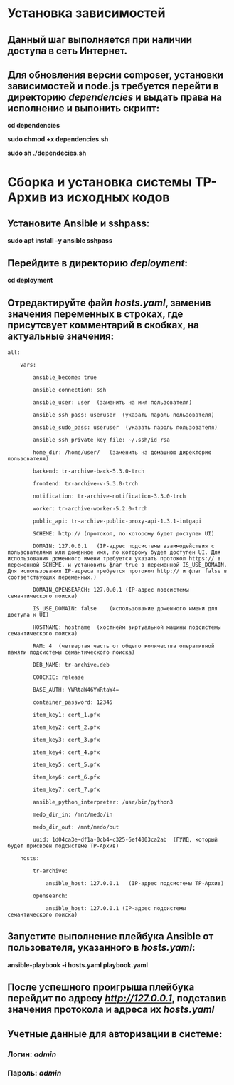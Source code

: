 # Установка зависимостей #

## Данный шаг выполняется при наличии доступа в сеть Интернет. ##

## Для обновления версии composer, установки зависимостей и node.js требуется перейти в директорию *dependencies* и выдать права на исполнение и выпонить скрипт: ##

**cd dependencies**

**sudo chmod +x dependencies.sh**

**sudo sh ./dependecies.sh**

# Сборка и установка системы ТР-Архив из исходных кодов #

## Установите Ansible и sshpass: ##

**sudo apt install -y ansible sshpass**

## Перейдите в директорию *deployment*: ##

**cd deployment**

## Отредактируйте файл *hosts.yaml*, заменив значения переменных в строках, где присутсвует комментарий в скобках, на актуальные значения: ##

    all:
  
        vars:
    
            ansible_become: true
  
            ansible_connection: ssh
    
            ansible_user: user  (заменить на имя пользователя)
    
            ansible_ssh_pass: useruser  (указать пароль пользователя)
    
            ansible_sudo_pass: useruser  (указать пароль пользователя)
    
            ansible_ssh_private_key_file: ~/.ssh/id_rsa
    
            home_dir: /home/user/   (заменить на домашнюю директорию пользователя)

            backend: tr-archive-back-5.3.0-trch
    
            frontend: tr-archive-v-5.3.0-trch
    
            notification: tr-archive-notification-3.3.0-trch
            
            worker: tr-archive-worker-5.2.0-trch
    
            public_api: tr-archive-public-proxy-api-1.3.1-intgapi
    
            SCHEME: http:// (протокол, по которому будет доступен UI)
    
            DOMAIN: 127.0.0.1   (IP-адрес подсистемы взаимодействия с пользователями или доменное имя, по которому будет доступен UI. Для использования доменного имени требуется указать протокол https:// в переменной SCHEME, и установить флаг true в переменной IS_USE_DOMAIN. Для использования IP-адреса требуется протокол http:// и флаг false в соответствующих переменных.)
    
            DOMAIN_OPENSEARCH: 127.0.0.1 (IP-адрес подсистемы семантического поиска)
    
            IS_USE_DOMAIN: false    (использование доменного имени для доступа к UI)
    
            HOSTNAME: hostname  (хостнейм виртуальной машины подсистемы семантического поиска)
    
            RAM: 4  (четвертая часть от общего количества оперативной памяти подсистемы семантического поиска)
    
            DEB_NAME: tr-archive.deb
    
            COOCKIE: release
    
            BASE_AUTH: YWRtaW46YWRtaW4=
    
            container_password: 12345
    
            item_key1: cert_1.pfx
    
            item_key2: cert_2.pfx
    
            item_key3: cert_3.pfx
   
            item_key4: cert_4.pfx
    
            item_key5: cert_5.pfx
    
            item_key6: cert_6.pfx
    
            item_key7: cert_7.pfx
    
            ansible_python_interpreter: /usr/bin/python3
    
            medo_dir_in: /mnt/medo/in
    
            medo_dir_out: /mnt/medo/out
    
            uuid: 1d04ca3e-df1a-0cb4-c325-6ef4003ca2ab  (ГУИД, который будет присвоен подсистеме ТР-Архив)
  
        hosts:
    
            tr-archive:
    
                ansible_host: 127.0.0.1   (IP-адрес подсистемы ТР-Архив)
    
            opensearch:
    
                ansible_host: 127.0.0.1 (IP-адрес подсистемы семантического поиска)

## Запустите выполнение плейбука Ansible от пользователя, указанного в *hosts.yaml*: ##

**ansible-playbook -i hosts.yaml playbook.yaml**

## После успешного проигрыша плейбука перейдит по адресу *http://127.0.0.1*, подставив значения протокола и адреса их *hosts.yaml* ##

## Учетные данные для авторизации в системе: ##
### Логин: *admin* ###
### Пароль: *admin* ###